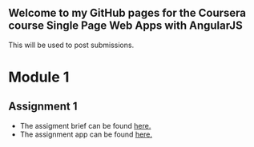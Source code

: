 ## Welcome to my GitHub pages for the Coursera course Single Page Web Apps with AngularJS

This will be used to post submissions.

# Module 1
## Assignment 1

- The assigment brief can be found [here.](https://github.com/jhu-ep-coursera/fullstack-course5/blob/master/assignments/assignment1/Assignment-1.md)
- The assignment app can be found [here.](https://saigrog.github.io/coursera-spwawa/assignments/1/)
